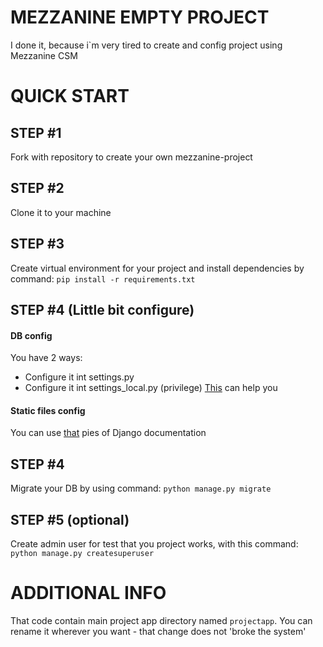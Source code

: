# MEZZANINE EMPTY PROJECT
I done it, because i`m very tired to create and config project
using Mezzanine CSM

# QUICK START

## STEP #1
Fork with repository to create your own mezzanine-project

## STEP #2
Clone it to your machine

## STEP #3
Create virtual environment for your project and install dependencies by command:
`pip install -r requirements.txt`

## STEP #4 (Little bit configure)
#### DB config
You have 2 ways:
* Configure it int settings.py
* Configure it int settings_local.py (privilege)
[This](https://docs.djangoproject.com/en/1.11/ref/settings/#databases) can help you
#### Static files config
You can use [that](https://docs.djangoproject.com/en/1.11/ref/settings/#static-files) pies of Django documentation

## STEP #4
Migrate your DB by using command:
`python manage.py migrate`

## STEP #5 (optional)
Create admin user for test that you project works, with this command:
`python manage.py createsuperuser`

# ADDITIONAL INFO
That code contain main project app directory named `projectapp`. You can rename
it wherever you want - that change does not 'broke the system'
